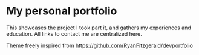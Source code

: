 # My personal portfolio

This showcases the project I took part it, and gathers my experiences and education.
All links to contact me are centralized here.

Theme freely inspired from https://github.com/RyanFitzgerald/devportfolio
